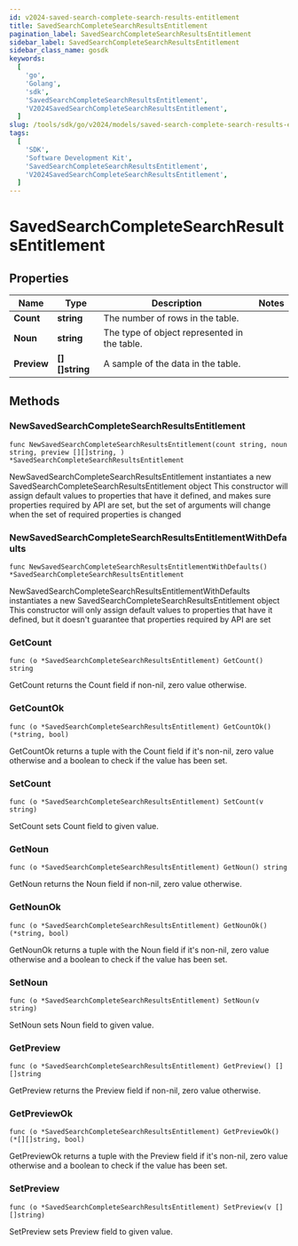 ```yaml
---
id: v2024-saved-search-complete-search-results-entitlement
title: SavedSearchCompleteSearchResultsEntitlement
pagination_label: SavedSearchCompleteSearchResultsEntitlement
sidebar_label: SavedSearchCompleteSearchResultsEntitlement
sidebar_class_name: gosdk
keywords:
  [
    'go',
    'Golang',
    'sdk',
    'SavedSearchCompleteSearchResultsEntitlement',
    'V2024SavedSearchCompleteSearchResultsEntitlement',
  ]
slug: /tools/sdk/go/v2024/models/saved-search-complete-search-results-entitlement
tags:
  [
    'SDK',
    'Software Development Kit',
    'SavedSearchCompleteSearchResultsEntitlement',
    'V2024SavedSearchCompleteSearchResultsEntitlement',
  ]
---
```


# SavedSearchCompleteSearchResultsEntitlement

## Properties

| Name | Type | Description | Notes |
| --- | --- | --- | --- |
| **Count** | **string** | The number of rows in the table. |
| **Noun** | **string** | The type of object represented in the table. |
| **Preview** | **[][]string** | A sample of the data in the table. |

## Methods

### NewSavedSearchCompleteSearchResultsEntitlement

`func NewSavedSearchCompleteSearchResultsEntitlement(count string, noun string, preview [][]string, ) *SavedSearchCompleteSearchResultsEntitlement`

NewSavedSearchCompleteSearchResultsEntitlement instantiates a new SavedSearchCompleteSearchResultsEntitlement object This constructor will assign default values to properties that have it defined, and makes sure properties required by API are set, but the set of arguments will change when the set of required properties is changed

### NewSavedSearchCompleteSearchResultsEntitlementWithDefaults

`func NewSavedSearchCompleteSearchResultsEntitlementWithDefaults() *SavedSearchCompleteSearchResultsEntitlement`

NewSavedSearchCompleteSearchResultsEntitlementWithDefaults instantiates a new SavedSearchCompleteSearchResultsEntitlement object This constructor will only assign default values to properties that have it defined, but it doesn't guarantee that properties required by API are set

### GetCount

`func (o *SavedSearchCompleteSearchResultsEntitlement) GetCount() string`

GetCount returns the Count field if non-nil, zero value otherwise.

### GetCountOk

`func (o *SavedSearchCompleteSearchResultsEntitlement) GetCountOk() (*string, bool)`

GetCountOk returns a tuple with the Count field if it's non-nil, zero value otherwise and a boolean to check if the value has been set.

### SetCount

`func (o *SavedSearchCompleteSearchResultsEntitlement) SetCount(v string)`

SetCount sets Count field to given value.

### GetNoun

`func (o *SavedSearchCompleteSearchResultsEntitlement) GetNoun() string`

GetNoun returns the Noun field if non-nil, zero value otherwise.

### GetNounOk

`func (o *SavedSearchCompleteSearchResultsEntitlement) GetNounOk() (*string, bool)`

GetNounOk returns a tuple with the Noun field if it's non-nil, zero value otherwise and a boolean to check if the value has been set.

### SetNoun

`func (o *SavedSearchCompleteSearchResultsEntitlement) SetNoun(v string)`

SetNoun sets Noun field to given value.

### GetPreview

`func (o *SavedSearchCompleteSearchResultsEntitlement) GetPreview() [][]string`

GetPreview returns the Preview field if non-nil, zero value otherwise.

### GetPreviewOk

`func (o *SavedSearchCompleteSearchResultsEntitlement) GetPreviewOk() (*[][]string, bool)`

GetPreviewOk returns a tuple with the Preview field if it's non-nil, zero value otherwise and a boolean to check if the value has been set.

### SetPreview

`func (o *SavedSearchCompleteSearchResultsEntitlement) SetPreview(v [][]string)`

SetPreview sets Preview field to given value.
